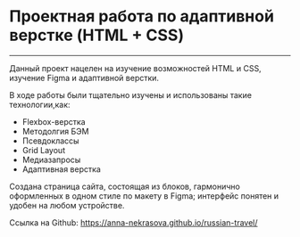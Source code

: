 # Проектная работа по адаптивной верстке (HTML + CSS)
---
Данный проект нацелен на изучение возможностей HTML и CSS, изучение Figma и адаптивной верстки.

В ходе работы были тщательно изучены и использованы такие технологии,как:
* Flexbox-верстка
* Методолгия БЭМ
* Псевдоклассы
* Grid Layout
* Медиазапросы
* Адаптивная верстка

Создана страница сайта, состоящая из блоков, гармонично оформленных в одном стиле по макету в Figma; интерфейс понятен и удобен на любом устройстве.

Ссылка на Github: https://anna-nekrasova.github.io/russian-travel/